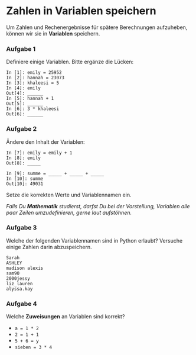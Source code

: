 
# Zahlen in Variablen speichern

Um Zahlen und Rechenergebnisse für spätere Berechnungen aufzuheben, können wir sie in **Variablen** speichern.

### Aufgabe 1

Definiere einige Variablen. Bitte ergänze die Lücken:

    In [1]: emily = 25952
    In [2]: hannah = 23073
    In [3]: khaleesi = 5
    In [4]: emily
    Out[4]: ______
    In [5]: hannah + 1
    Out[5]: ______
    In [6]: 3 * khaleesi
    Out[6]: ______

### Aufgabe 2

Ändere den Inhalt der Variablen:

    In [7]: emily = emily + 1
    In [8]: emily
    Out[8]: _____

    In [9]: summe = _____ + _____ + _____
    In [10]: summe
    Out[10]: 49031

Setze die korrekten Werte und Variablennamen ein.

*Falls Du **Mathematik** studierst, darfst Du bei der Vorstellung, Variablen alle paar Zeilen umzudefinieren, gerne laut aufstöhnen.*


### Aufgabe 3

Welche der folgenden Variablennamen sind in Python erlaubt? Versuche einige Zahlen darin abzuspeichern.

    Sarah
    ASHLEY
    madison alexis
    sam90
    2000jessy
    liz_lauren
    alyssa.kay


### Aufgabe 4

Welche **Zuweisungen** an Variablen sind korrekt?

* `a = 1 * 2`
* `2 = 1 + 1`
* `5 + 6 = y`
* `sieben = 3 * 4`
